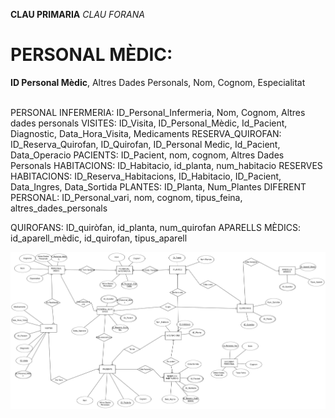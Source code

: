 **CLAU PRIMARIA**  *CLAU FORANA*


# PERSONAL MÈDIC: <br>
**ID Personal Mèdic**, Altres Dades Personals, Nom, Cognom,  Especialitat

<br>
PERSONAL INFERMERIA: 
ID_Personal_Infermeria, Nom, Cognom, Altres dades personals
VISITES: 
ID_Visita, ID_Personal_Mèdic, Id_Pacient, Diagnostic, Data_Hora_Visita, Medicaments
RESERVA_QUIROFAN:
ID_Reserva_Quirofan, ID_Quirofan, ID_Personal Medic, Id_Pacient, Data_Operacio
PACIENTS:
ID_Pacient, nom, cognom, Altres Dades Personals
HABITACIONS:
ID_Habitacio, id_planta, num_habitacio
RESERVES HABITACIONS:
ID_Reserva_Habitacions, ID_Habitacio, ID_Pacient, Data_Ingres, Data_Sortida
PLANTES:
ID_Planta, Num_Plantes
DIFERENT PERSONAL:
ID_Personal_vari, nom, cognom, tipus_feina, altres_dades_personals

QUIROFANS:
ID_quiròfan, id_planta, num_quirofan
APARELLS MÈDICS:
id_aparell_mèdic, id_quirofan, tipus_aparell

![Imatge_ModelER](Imatges/Model_Relacional.png)
